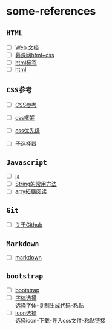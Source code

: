 # some-references

## `HTML`
- [ ] [Web 文档](https://maxiang.io/)
- [ ] [慕课网html+css](http://www.imooc.com/learn/9)
- [ ] [html标签](https://developer.mozilla.org/zh-CN/docs/Web/HTML)
- [ ] [html](https://developer.mozilla.org/zh-CN/docs/Web/HTML)
## `CSS参考`
 - [ ] [CSS参考](https://developer.mozilla.org/zh-CN/docs/Web/CSS/Reference) 
 <!-- - [x] 已完成 -->

- [ ] [css框架](http://www.w3school.com.cn/css/css_margin_collapsing.asp)
- [ ] [css优先级](https://developer.mozilla.org/zh-CN/docs/Web/CSS/Specificity)

- [ ] [子选择器](https://developer.mozilla.org/zh-CN/docs/Web/CSS/Child_selectors)

## `Javascript`
- [ ] [js](https://developer.mozilla.org/zh-CN/docs/Learn/JavaScript/First_steps)
- [ ] [String的常用方法](https://developer.mozilla.org/zh-CN/docs/Web/JavaScript/Reference/Global_Objects/String)
- [ ] [arry拓展阅读](https://developer.mozilla.org/zh-CN/docs/Web/JavaScript/Reference/Global_Objects/Array)

## `Git`
- [ ] [关于Github](https://www.liaoxuefeng.com/wiki/0013739516305929606dd18361248578c67b8067c8c017b000/00137396287703354d8c6c01c904c7d9ff056ae23da865a000)

## `Markdown`
- [ ] [markdown](https://maxiang.io/)

## `bootstrap`
- [ ] [bootstrap](http://getbootstrap.com/docs/4.0/layout/overview/)
- [ ] [字体选择](http://www.googlefonts.cn/)<br>
      选择字体-复制生成代码-粘贴
- [ ] [icon选择](http://www.iconfont.cn/)<br>
      选择icon-下载-导入css文件-粘贴链接